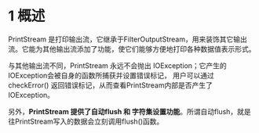 # 1 概述

PrintStream 是打印输出流，它继承于FilterOutputStream，用来装饰其它输出流。它能为其他输出流添加了功能，使它们能够方便地打印各种数据值表示形式。

与其他输出流不同，PrintStream 永远不会抛出 IOException；它产生的IOException会被自身的函数所捕获并设置错误标记， 用户可以通过 checkError() 返回错误标记，从而查看PrintStream内部是否产生了IOException。

另外，**PrintStream 提供了自动flush 和 字符集设置功能**。所谓自动flush，就是往PrintStream写入的数据会立刻调用flush()函数。